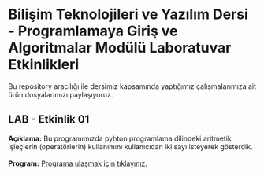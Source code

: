 # Bilişim Teknolojileri ve Yazılım Dersi - Programlamaya Giriş ve Algoritmalar Modülü Laboratuvar Etkinlikleri
Bu repository aracılığı ile dersimiz kapsamında yaptığımız çalışmalarımıza ait ürün dosyalarımızı paylaşıyoruz.
## LAB - Etkinlik 01
**Açıklama:** Bu programımızda pyhton programlama dilindeki aritmetik işleçlerin (operatörlerin) kullanımını kullanıcıdan iki sayı isteyerek gösterdik.<br><br>
**Program:** [Programa ulaşmak için tıklayınız.](https://github.com/AhmetDemirtas303/BTY2028PGA-Lab-Etkinlikleri/blob/main/Lab01_aritmetikislec.py)

